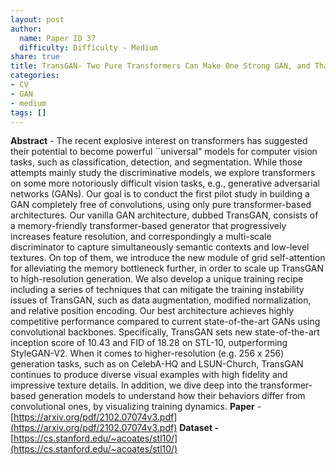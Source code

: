 ```yaml
---
layout: post
author:
  name: Paper ID 37
  difficulty: Difficulty - Medium
share: true
title: TransGAN- Two Pure Transformers Can Make One Strong GAN, and That Can Scale Up
categories:
- CV
- GAN
- medium
tags: []
---
```

**Abstract** - The recent explosive interest on transformers has suggested their potential to become powerful ``universal" models for computer vision tasks, such as classification, detection, and segmentation. While those attempts mainly study the discriminative models, we explore transformers on some more notoriously difficult vision tasks, e.g., generative adversarial networks (GANs). Our goal is to conduct the first pilot study in building a GAN completely free of convolutions, using only pure transformer-based architectures. Our vanilla GAN architecture, dubbed TransGAN, consists of a memory-friendly transformer-based generator that progressively increases feature resolution, and correspondingly a multi-scale discriminator to capture simultaneously semantic contexts and low-level textures. On top of them, we introduce the new module of grid self-attention for alleviating the memory bottleneck further, in order to scale up TransGAN to high-resolution generation. We also develop a unique training recipe including a series of techniques that can mitigate the training instability issues of TransGAN, such as data augmentation, modified normalization, and relative position encoding. Our best architecture achieves highly competitive performance compared to current state-of-the-art GANs using convolutional backbones. Specifically, TransGAN sets new state-of-the-art inception score of 10.43 and FID of 18.28 on STL-10, outperforming StyleGAN-V2. When it comes to higher-resolution (e.g. 256 x 256) generation tasks, such as on CelebA-HQ and LSUN-Church, TransGAN continues to produce diverse visual examples with high fidelity and impressive texture details. In addition, we dive deep into the transformer-based generation models to understand how their behaviors differ from convolutional ones, by visualizing training dynamics. 
**Paper** - [https://arxiv.org/pdf/2102.07074v3.pdf](https://arxiv.org/pdf/2102.07074v3.pdf)
**Dataset -** [https://cs.stanford.edu/~acoates/stl10/](https://cs.stanford.edu/~acoates/stl10/)
    